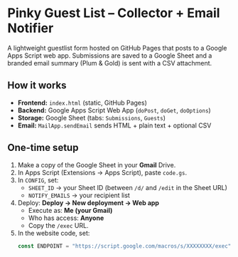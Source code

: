 # Pinky Guest List – Collector + Email Notifier

A lightweight guestlist form hosted on GitHub Pages that posts to a Google Apps Script
web app. Submissions are saved to a Google Sheet and a branded email summary (Plum & Gold)
is sent with a CSV attachment.

## How it works
- **Frontend:** `index.html` (static, GitHub Pages)
- **Backend:** Google Apps Script Web App (`doPost`, `doGet`, `doOptions`)
- **Storage:** Google Sheet (tabs: `Submissions`, `Guests`)
- **Email:** `MailApp.sendEmail` sends HTML + plain text + optional CSV

## One-time setup
1. Make a copy of the Google Sheet in your **Gmail** Drive.
2. In Apps Script (Extensions → Apps Script), paste `code.gs`.
3. In `CONFIG`, set:
   - `SHEET_ID` → your Sheet ID (between `/d/` and `/edit` in the Sheet URL)
   - `NOTIFY_EMAILS` → your recipient list
4. Deploy: **Deploy → New deployment → Web app**
   - Execute as: **Me (your Gmail)**
   - Who has access: **Anyone**
   - Copy the `/exec` URL.
5. In the website code, set:
   ```js
   const ENDPOINT = "https://script.google.com/macros/s/XXXXXXXX/exec";
